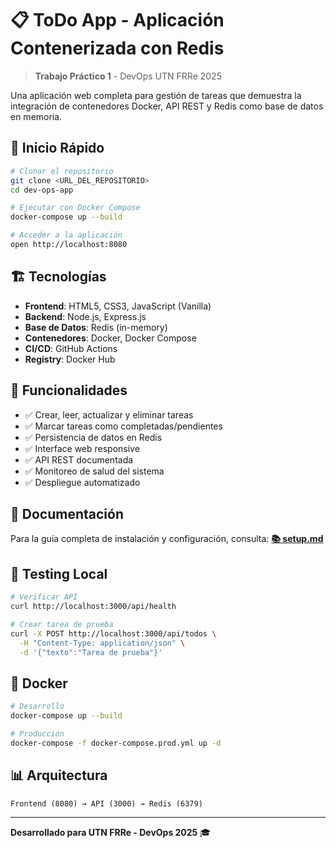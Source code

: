 # 📋 ToDo App - Aplicación Contenerizada con Redis

> **Trabajo Práctico 1** - DevOps UTN FRRe 2025

Una aplicación web completa para gestión de tareas que demuestra la integración de contenedores Docker, API REST y Redis como base de datos en memoria.

## 🚀 Inicio Rápido

```bash
# Clonar el repositorio
git clone <URL_DEL_REPOSITORIO>
cd dev-ops-app

# Ejecutar con Docker Compose
docker-compose up --build

# Acceder a la aplicación
open http://localhost:8080
```

## 🏗️ Tecnologías

- **Frontend**: HTML5,     CSS3, JavaScript (Vanilla)
- **Backend**: Node.js, Express.js
- **Base de Datos**: Redis (in-memory)
- **Contenedores**: Docker, Docker Compose
- **CI/CD**: GitHub Actions
- **Registry**: Docker Hub

## 📱 Funcionalidades

- ✅ Crear, leer, actualizar y eliminar tareas
- ✅ Marcar tareas como completadas/pendientes
- ✅ Persistencia de datos en Redis
- ✅ Interface web responsive
- ✅ API REST documentada
- ✅ Monitoreo de salud del sistema
- ✅ Despliegue automatizado

## 📖 Documentación

Para la guía completa de instalación y configuración, consulta:
**[📚 setup.md](./setup.md)**

## 🧪 Testing Local

```bash
# Verificar API
curl http://localhost:3000/api/health

# Crear tarea de prueba
curl -X POST http://localhost:3000/api/todos \
  -H "Content-Type: application/json" \
  -d '{"texto":"Tarea de prueba"}'
```

## 🐳 Docker

```bash
# Desarrollo
docker-compose up --build

# Producción
docker-compose -f docker-compose.prod.yml up -d
```

## 📊 Arquitectura

```
Frontend (8080) → API (3000) → Redis (6379)
```

---

**Desarrollado para UTN FRRe - DevOps 2025** 🎓